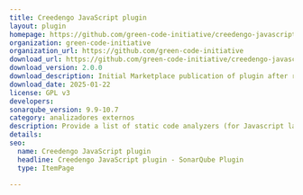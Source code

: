 ```yaml
---
title: Creedengo JavaScript plugin
layout: plugin
homepage: https://github.com/green-code-initiative/creedengo-javascript
organization: green-code-initiative
organization_url: https://github.com/green-code-initiative
download_url: https://github.com/green-code-initiative/creedengo-javascript/releases/download/2.0.0/creedengo-javascript-plugin-2.0.0.jar
download_version: 2.0.0
download_description: Initial Marketplace publication of plugin after renaming from "ecocode-javascript"
download_date: 2025-01-22
license: GPL v3
developers: 
sonarqube_version: 9.9-10.7
category: analizadores externos
description: Provide a list of static code analyzers (for Javascript language) to highlight code structures that may have a negative ecological impact&#58; energy and resources over-consumption, "fatware", shortening terminals' lifespan, etc.
details: 
seo:
  name: Creedengo JavaScript plugin
  headline: Creedengo JavaScript plugin - SonarQube Plugin
  type: ItemPage

---
```

